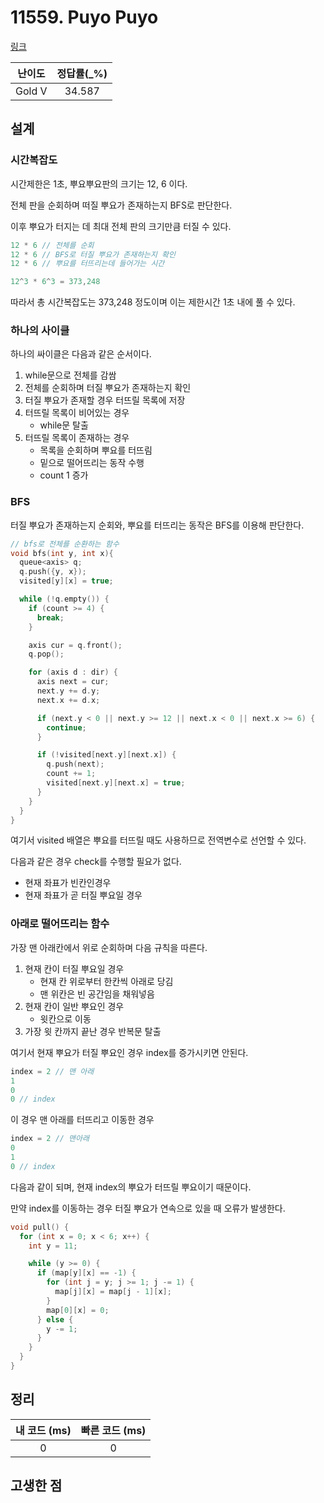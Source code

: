# 11559. Puyo Puyo

[링크](https://www.acmicpc.net/problem/11559)

| 난이도 | 정답률(\_%) |
| :----: | :---------: |
| Gold V |   34.587    |

## 설계

### 시간복잡도

시간제한은 1초, 뿌요뿌요판의 크기는 12, 6 이다.

전체 판을 순회하며 떠질 뿌요가 존재하는지 BFS로 판단한다.

이후 뿌요가 터지는 데 최대 전체 판의 크기만큼 터질 수 있다.

```cpp
12 * 6 // 전체를 순회
12 * 6 // BFS로 터질 뿌요가 존재하는지 확인
12 * 6 // 뿌요를 터뜨리는데 들어가는 시간

12^3 * 6^3 = 373,248‬
```

따라서 총 시간복잡도는 373,248‬ 정도이며 이는 제한시간 1초 내에 풀 수 있다.

### 하나의 사이클

하나의 싸이클은 다음과 같은 순서이다.

1. while문으로 전체를 감쌈
2. 전체를 순회하며 터질 뿌요가 존재하는지 확인
3. 터질 뿌요가 존재할 경우 터뜨릴 목록에 저장
4. 터뜨릴 목록이 비어있는 경우
   - while문 탈출
5. 터뜨릴 목록이 존재하는 경우
   - 목록을 순회하며 뿌요를 터뜨림
   - 밑으로 떨어뜨리는 동작 수행
   - count 1 증가

### BFS

터질 뿌요가 존재하는지 순회와, 뿌요를 터뜨리는 동작은 BFS를 이용해 판단한다.

```cpp
// bfs로 전체를 순환하는 함수
void bfs(int y, int x){
  queue<axis> q;
  q.push({y, x});
  visited[y][x] = true;

  while (!q.empty()) {
    if (count >= 4) {
      break;
    }

    axis cur = q.front();
    q.pop();

    for (axis d : dir) {
      axis next = cur;
      next.y += d.y;
      next.x += d.x;

      if (next.y < 0 || next.y >= 12 || next.x < 0 || next.x >= 6) {
        continue;
      }

      if (!visited[next.y][next.x]) {
        q.push(next);
        count += 1;
        visited[next.y][next.x] = true;
      }
    }
  }
}
```

여기서 visited 배열은 뿌요를 터뜨릴 때도 사용하므로 전역변수로 선언할 수 있다.

다음과 같은 경우 check를 수행할 필요가 없다.

- 현재 좌표가 빈칸인경우
- 현재 좌표가 곧 터질 뿌요일 경우

### 아래로 떨어뜨리는 함수

가장 맨 아래칸에서 위로 순회하며 다음 규칙을 따른다.

1. 현재 칸이 터질 뿌요일 경우
   - 현재 칸 위로부터 한칸씩 아래로 당김
   - 맨 위칸은 빈 공간임을 채워넣음
2. 현재 칸이 일반 뿌요인 경우
   - 윗칸으로 이동
3. 가장 윗 칸까지 끝난 경우 반복문 탈출

여기서 현재 뿌요가 터질 뿌요인 경우 index를 증가시키면 안된다.

```cpp
index = 2 // 맨 아래
1
0
0 // index
```

이 경우 맨 아래를 터뜨리고 이동한 경우

```cpp
index = 2 // 맨아래
0
1
0 // index
```

다음과 같이 되며, 현재 index의 뿌요가 터뜨릴 뿌요이기 때문이다.

만약 index를 이동하는 경우 터질 뿌요가 연속으로 있을 때 오류가 발생한다.

```cpp
void pull() {
  for (int x = 0; x < 6; x++) {
    int y = 11;

    while (y >= 0) {
      if (map[y][x] == -1) {
        for (int j = y; j >= 1; j -= 1) {
          map[j][x] = map[j - 1][x];
        }
        map[0][x] = 0;
      } else {
        y -= 1;
      }
    }
  }
}
```

## 정리

| 내 코드 (ms) | 빠른 코드 (ms) |
| :----------: | :------------: |
|      0       |       0        |

## 고생한 점
